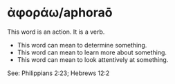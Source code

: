 # ἀφοράω/aphoraō 
This word is an action. It is a verb.

* This word can mean to determine something.
* This word can mean to learn more about something.
* This word can mean to look attentively at something.

See: Philippians 2:23; Hebrews 12:2
